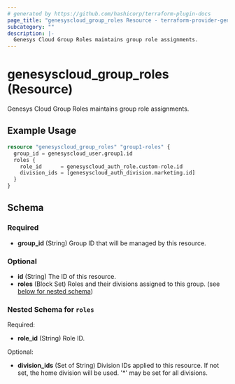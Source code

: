 ```yaml
---
# generated by https://github.com/hashicorp/terraform-plugin-docs
page_title: "genesyscloud_group_roles Resource - terraform-provider-genesyscloud"
subcategory: ""
description: |-
  Genesys Cloud Group Roles maintains group role assignments.
---
```


# genesyscloud_group_roles (Resource)

Genesys Cloud Group Roles maintains group role assignments.

## Example Usage

```terraform
resource "genesyscloud_group_roles" "group1-roles" {
  group_id = genesyscloud_user.group1.id
  roles {
    role_id      = genesyscloud_auth_role.custom-role.id
    division_ids = [genesyscloud_auth_division.marketing.id]
  }
}
```

<!-- schema generated by tfplugindocs -->
## Schema

### Required

- **group_id** (String) Group ID that will be managed by this resource.

### Optional

- **id** (String) The ID of this resource.
- **roles** (Block Set) Roles and their divisions assigned to this group. (see [below for nested schema](#nestedblock--roles))

<a id="nestedblock--roles"></a>
### Nested Schema for `roles`

Required:

- **role_id** (String) Role ID.

Optional:

- **division_ids** (Set of String) Division IDs applied to this resource. If not set, the home division will be used. '*' may be set for all divisions.


